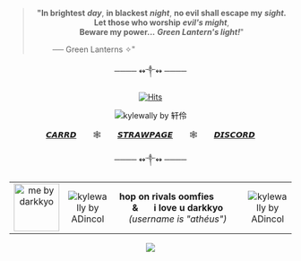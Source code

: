<div align="center">

> **"In brightest** ***__day__***, **in blackest** ***__night__***,   **no evil shall escape my** __***sight.***__   
> **Let those who worship** ***evil's might***,  
> **Beware my power...** ***Green Lantern's light!***"
>
> <p align="right">── Green Lanterns ✧" ⠀⠀⠀ ⠀ ⠀⠀ ⠀⠀⠀ ⠀⠀ ⠀⠀ ⠀⠀⠀ ⠀ ⠀⠀⠀ ⠀⠀ ⠀

<p align=center>──── ↭༒↭ ────</a> </p>
<p align="center"> <a href="https://hits.sh/github.com/whtelantern/hits/"><img alt="Hits" src="https://hits.sh/github.com/whtelantern/hits.svg?label=speedsters&color=bf9a63"/></a> </p>
<p align="center">
  <img src="https://github.com/user-attachments/assets/1ee7eb6c-409d-40cb-9551-917354b4fa56"  alt="kylewally by 轩伶"/>
</p>
  <p align=center><a href=https://gotham.crd.co>𝘾𝘼𝙍𝙍𝘿</a> ㅤㅤ🕸️ㅤㅤ <a href=https://peer.straw.page>𝙎𝙏𝙍𝘼𝙒𝙋𝘼𝙂𝙀</a> ㅤㅤ🕸️ㅤㅤ <a href=https://discordid.taichikuji.org/?id=711223236880236585>𝘿𝙄𝙎𝘾𝙊𝙍𝘿</a> </p>
<p align=center>──── ↭༒↭ ────</a> </p>
<table align="center">
  <tr>
           <td align="center" valign="middle">
<img width="81" height="85" src="https://github.com/user-attachments/assets/0bf9e472-9638-4a57-b7fe-ac33fcd1f89e" alt="me by darkkyo" />
    </td>
    <td align="center" valign="middle">
      <img src="https://github.com/user-attachments/assets/37149114-1cd0-4a15-babe-b78f253de62f" alt="kylewally by ADincol">
    </td>
    <td align="center" valign="middle" width="220">
      <b>hop on rivals oomfies⠀⠀  ⠀ &amp;⠀⠀  i love u darkkyo</b><br>
      <i>(username is "athéus")</i>
    </td>
    <td align="center" valign="middle">
      <img src="https://github.com/user-attachments/assets/c8957409-2a05-4937-870b-25ac350001fb" alt="kylewally by ADincol">
    </td>
  </tr>
</table>
<p align="center">
</p>
<p align="center">
  <a href="https://github.com/kittinan/spotify-github-profile">
    <img src="https://spotify-github-profile.kittinanx.com/api/view?uid=xiodtyohsqxh1d8aejzoivtzz&cover_image=true&theme=novatorem&show_offline=false&background_color=121212&interchange=false&bar_color=53b14f&bar_color_cover=true">
  </a>
</p>
